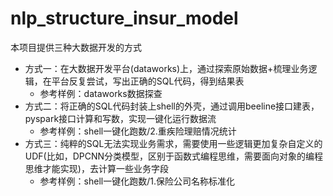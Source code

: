 # nlp_structure_insur_model

本项目提供三种大数据开发的方式
- 方式一：在大数据开发平台(dataworks)上，通过探索原始数据+梳理业务逻辑，在平台反复尝试，写出正确的SQL代码，得到结果表
    - 参考样例：dataworks数据探查
- 方式二：将正确的SQL代码封装上shell的外壳，通过调用beeline接口建表，pyspark接口计算和写数，实现一键化运行数据流
    - 参考样例：shell一键化跑数/2.重疾险理赔情况统计
- 方式三：纯粹的SQL无法实现业务需求，需要使用一些逻辑更加复杂自定义的UDF(比如，DPCNN分类模型，区别于函数式编程思维，需要面向对象的编程思维才能实现)，去计算一些业务字段
    - 参考样例：shell一键化跑数/1.保险公司名称标准化
